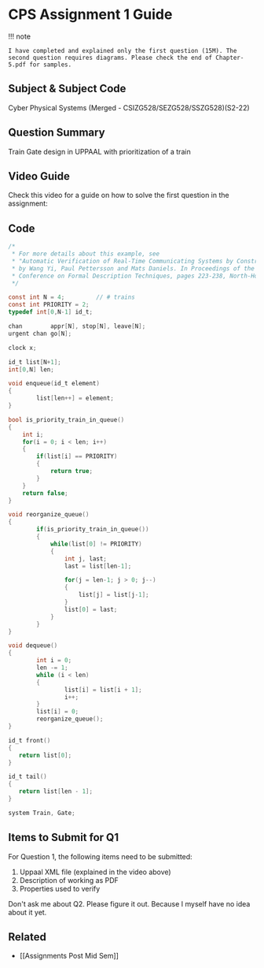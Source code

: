 # CPS Assignment 1 Guide

!!! note

	I have completed and explained only the first question (15M). The second question requires diagrams. Please check the end of Chapter-5.pdf for samples.

## Subject & Subject Code

Cyber Physical Systems (Merged - CSIZG528/SEZG528/SSZG528)(S2-22)

## Question Summary

Train Gate design in UPPAAL with prioritization of a train

## Video Guide

Check this video for a guide on how to solve the first question in the assignment: 

## Code

``` c title="Global Declarations"
/*
 * For more details about this example, see 
 * "Automatic Verification of Real-Time Communicating Systems by Constraint Solving", 
 * by Wang Yi, Paul Pettersson and Mats Daniels. In Proceedings of the 7th International
 * Conference on Formal Description Techniques, pages 223-238, North-Holland. 1994.
 */

const int N = 4;         // # trains
const int PRIORITY = 2;
typedef int[0,N-1] id_t;

chan        appr[N], stop[N], leave[N];
urgent chan go[N];
```

``` c title="Train Declarations"
clock x;
```

``` c title="Gate Declarations"
id_t list[N+1];
int[0,N] len;

void enqueue(id_t element)
{
        list[len++] = element;
}

bool is_priority_train_in_queue()
{
    int i;
    for(i = 0; i < len; i++)
    {
        if(list[i] == PRIORITY)
        {
            return true;
        }
    }
    return false;
}

void reorganize_queue()
{
        if(is_priority_train_in_queue())
        {
            while(list[0] != PRIORITY)
            {
                int j, last;    
                last = list[len-1];    

                for(j = len-1; j > 0; j--)
                {    
                    list[j] = list[j-1];    
                }    
                list[0] = last;
            }
        }
}

void dequeue()
{
        int i = 0;
        len -= 1;
        while (i < len)
        {
                list[i] = list[i + 1];
                i++;
        }
        list[i] = 0;
        reorganize_queue();
}

id_t front()
{
   return list[0];
}

id_t tail()
{
   return list[len - 1];
}
```

``` c title="System Declarations"
system Train, Gate;
```

## Items to Submit for Q1

For Question 1, the following items need to be submitted:

1. Uppaal XML file (explained in the video above)
2. Description of working as PDF
3. Properties used to verify

Don't ask me about Q2. Please figure it out. Because I myself have no idea about it yet.

## Related

- [[Assignments Post Mid Sem]]